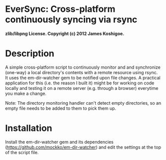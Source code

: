 # EverSync: Cross-platform continuously syncing via rsync
#### zlib/libpng License. Copyright (c) 2012 James Koshigoe.


# Description
A simple cross-platform script to continuously monitor and and synchronize (one-way) a local directory's contents
with a remote resource using rsync. It uses the em-dir-watcher gem to be notified upon file changes. A practical
application for this (i.e. the reason I built it) might be for working on code locally and testing it on a remote
server (e.g. through a browser) everytime you make a change.

Note: The directory monitoring handler can't detect empty directories, so an empty file needs to be added to them
to pick them up.

# Installation
Install the em-dir-watcher gem and its dependencies (https://github.com/mockko/em-dir-watcher) and edit the
settings at the top of the script file.